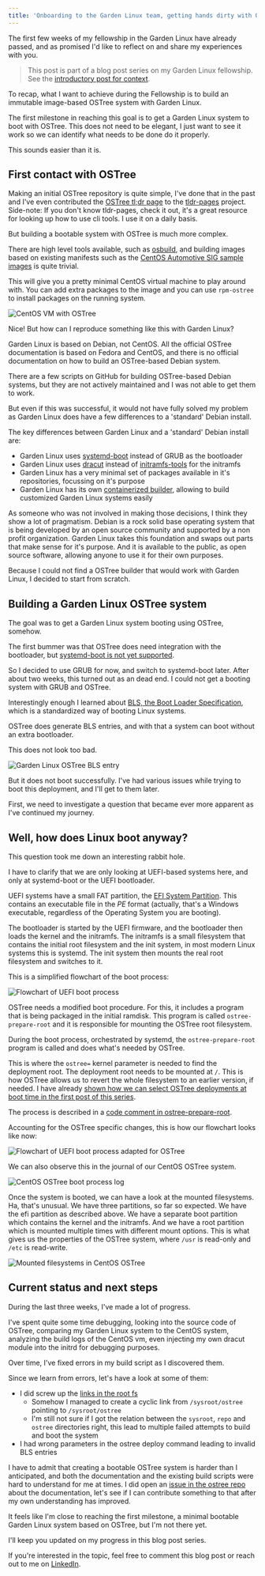 ```yaml
---
title: 'Onboarding to the Garden Linux team, getting hands dirty with OSTree'
---
```


The first few weeks of my fellowship in the Garden Linux have already passed, and as promised I'd like to reflect on and share my experiences with you.

> This post is part of a blog post series on my Garden Linux fellowship. \
> See the [introductory post for context](https://blogs.sap.com/2023/07/10/making-an-immutable-image-based-operating-system-out-of-garden-linux/).

To recap, what I want to achieve during the Fellowship is to build an immutable image-based OSTree system with Garden Linux.

The first milestone in reaching this goal is to get a Garden Linux system to boot with OSTree.
This does not need to be elegant, I just want to see it work so we can identify what needs to be done do it properly.

This sounds easier than it is.

## First contact with OSTree

Making an initial OSTree repository is quite simple, I've done that in the past and I've even contributed the [OSTree tl;dr page](https://github.com/tldr-pages/tldr/blob/main/pages/linux/ostree.md) to the [tldr-pages](https://tldr.sh/) project.
Side-note: If you don't know tldr-pages, check it out, it's a great resource for looking up how to use cli tools. I use it on a daily basis.

But building a bootable system with OSTree is much more complex.

There are high level tools available, such as [osbuild](https://www.osbuild.org), and building images based on existing manifests such as the [CentOS Automotive SIG sample images](https://gitlab.com/CentOS/automotive/sample-images) is quite trivial.

This will give you a pretty minimal CentOS virtual machine to play around with.
You can add extra packages to the image and you can use `rpm-ostree` to install packages on the running system.

![](./02-a-centos.png "CentOS VM with OSTree")

Nice! But how can I reproduce something like this with Garden Linux?

Garden Linux is based on Debian, not CentOS.
All the official OSTree documentation is based on Fedora and CentOS, and there is no official documentation on how to build an OSTree-based Debian system.

There are a few scripts on GitHub for building OSTree-based Debian systems, but they are not actively maintained and I was not able to get them to work.

But even if this was successful, it would not have fully solved my problem as Garden Linux does have a few differences to a 'standard' Debian install.

The key differences between Garden Linux and a 'standard' Debian install are:

- Garden Linux uses [systemd-boot](https://www.freedesktop.org/software/systemd/man/systemd-boot.html) instead of GRUB as the bootloader
- Garden Linux uses [dracut](https://github.com/dracutdevs/dracut/wiki) instead of [initramfs-tools](https://wiki.debian.org/initramfs-tools) for the initramfs
- Garden Linux has a very minimal set of packages available in it's repositories, focussing on it's purpose
- Garden Linux has its own [containerized builder](https://github.com/gardenlinux/builder), allowing to build customized Garden Linux systems easily

As someone who was not involved in making those decisions, I think they show a lot of pragmatism.
Debian is a rock solid base operating system that is being developed by an open source community and supported by a non profit organization.
Garden Linux takes this foundation and swaps out parts that make sense for it's purpose.
And it is available to the public, as open source software, allowing anyone to use it for their own purposes.

Because I could not find a OSTree builder that would work with Garden Linux, I decided to start from scratch.

## Building a Garden Linux OSTree system

The goal was to get a Garden Linux system booting using OSTree, somehow.

The first bummer was that OSTree does need integration with the bootloader, but [systemd-boot is not yet supported](https://github.com/ostreedev/ostree/issues/1719).

So I decided to use GRUB for now, and switch to systemd-boot later.
After about two weeks, this turned out as an dead end.
I could not get a booting system with GRUB and OSTree.

Interestingly enough I learned about [BLS, the Boot Loader Specification](https://uapi-group.org/specifications/specs/boot_loader_specification/), which is a standardized way of booting Linux systems.

OSTree does generate BLS entries, and with that a system can boot without an extra bootloader.

This does not look too bad.

![](./02-b-ostree-bls-entry.png "Garden Linux OSTree BLS entry")

But it does not boot successfully.
I've had various issues while trying to boot this deployment, and I'll get to them later.

First, we need to investigate a question that became ever more apparent as I've continued my journey.

## Well, how does Linux boot anyway?

This question took me down an interesting rabbit hole.

I have to clarify that we are only looking at UEFI-based systems here, and only at systemd-boot or the UEFI bootloader.

UEFI systems have a small FAT partition, the [EFI System Partition](https://en.wikipedia.org/wiki/EFI_system_partition).
This contains an executable file in the _PE_ format (actually, that's a Windows executable, regardless of the Operating System you are booting).

The bootloader is started by the UEFI firmware, and the bootloader then loads the kernel and the initramfs.
The initramfs is a small filesystem that contains the initial root filesystem and the init system, in most modern Linux systems this is systemd.
The init system then mounts the real root filesystem and switches to it.

This is a simplified flowchart of the boot process:

![](./02-e-efi-boot.png "Flowchart of UEFI boot process")

OSTree needs a modified boot procedure.
For this, it includes a program that is being packaged in the initial ramdisk.
This program is called `ostree-prepare-root` and it is responsible for mounting the OSTree root filesystem.

During the boot process, orchestrated by systemd, the `ostree-prepare-root` program is called and does what's needed by OSTree.

This is where the `ostree=` kernel parameter is needed to find the deployment root.
The deployment root needs to be mounted at `/`.
This is how OSTree allows us to revert the whole filesystem to an earlier version, if needed.
I have already [shown how we can select OSTree deployments at boot time in the first post of this series](https://blogs.sap.com/2023/07/10/making-an-immutable-image-based-operating-system-out-of-garden-linux/).

The process is described in a [code comment in ostree-prepare-root](https://github.com/ostreedev/ostree/blob/f44909f8a2ed084da241a9f241376b9b5ef98be7/src/switchroot/ostree-prepare-root.c#L30).

Accounting for the OSTree specific changes, this is how our flowchart looks like now:

![](./02-f-efi-boot-ostree.png "Flowchart of UEFI boot process adapted for OSTree")

We can also observe this in the journal of our CentOS OSTree system.

![](./02-g-ostree-centos-boot-log.png "CentOS OSTree boot process log")

Once the system is booted, we can have a look at the mounted filesystems.
Ha, that's unusual.
We have three partitions, so far so expected.
We have the efi partition as described above.
We have a separate boot partition which contains the kernel and the initramfs.
And we have a root partition which is mounted multiple times with different mount options.
This is what gives us the properties of the OSTree system, where `/usr` is read-only and `/etc` is read-write.

![](./02-h-ostree-centos-mounts.png "Mounted filesystems in CentOS OSTree")

## Current status and next steps

During the last three weeks, I've made a lot of progress.

I've spent quite some time debugging, looking into the source code of OSTree, comparing my Garden Linux system to the CentOS system, analyzing the build logs of the CentOS vm, even injecting my own dracut module into the initrd for debugging purposes.

Over time, I've fixed errors in my build script as I discovered them.

Since we learn from errors, let's have a look at some of them:

- I did screw up the [links in the root fs](https://ostreedev.github.io/ostree/adapting-existing/#system-layout)
  - Somehow I managed to create a cyclic link from `/sysroot/ostree` pointing to `/sysroot/ostree`
  - I'm still not sure if I got the relation between the `sysroot`, `repo` and `ostree` directories right, this lead to multiple failed attempts to build and boot the system
- I had wrong parameters in the ostree deploy command leading to invalid BLS entries

I have to admit that creating a bootable OSTree system is harder than I anticipated, and both the documentation and the existing build scripts were hard to understand for me at times.
I did open an [issue in the ostree repo](https://github.com/ostreedev/ostree/issues/2964) about the documentation, let's see if I can contribute something to that after my own understanding has improved.

It feels like I'm close to reaching the first milestone, a minimal bootable Garden Linux system based on OSTree, but I'm not there yet.

I'll keep you updated on my progress in this blog post series.

If you're interested in the topic, feel free to comment this blog post or reach out to me on [LinkedIn](https://www.linkedin.com/in/fwilhe/).
